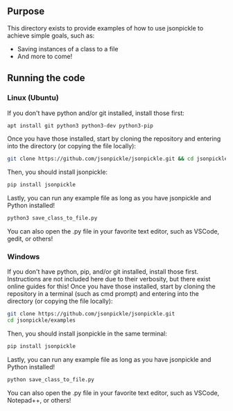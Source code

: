 ## Purpose
This directory exists to provide examples of how to use jsonpickle to achieve simple goals, such as:
- Saving instances of a class to a file
- And more to come!

## Running the code
### Linux (Ubuntu)
If you don't have python and/or git installed, install those first:
```sh
apt install git python3 python3-dev python3-pip
```
Once you have those installed, start by cloning the repository and entering into the directory (or copying the file locally):
```sh
git clone https://github.com/jsonpickle/jsonpickle.git && cd jsonpickle/examples
```
Then, you should install jsonpickle:
```sh
pip install jsonpickle
```
Lastly, you can run any example file as long as you have jsonpickle and Python installed!
```sh
python3 save_class_to_file.py
```
You can also open the .py file in your favorite text editor, such as VSCode, gedit, or others!
### Windows
If you don't have python, pip, and/or git installed, install those first. Instructions are not included here due to their verbosity, but there exist online guides for this!
Once you have those installed, start by cloning the repository in a terminal (such as cmd prompt) and entering into the directory (or copying the file locally):
```sh
git clone https://github.com/jsonpickle/jsonpickle.git
cd jsonpickle/examples
```
Then, you should install jsonpickle in the same terminal:
```sh
pip install jsonpickle
```
Lastly, you can run any example file as long as you have jsonpickle and Python installed!
```sh
python save_class_to_file.py
```
You can also open the .py file in your favorite text editor, such as VSCode, Notepad++, or others!
